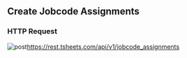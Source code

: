 ## Create Jobcode Assignments

### HTTP Request

<img src="../../images/post.png" alt="post"/><api>https://rest.tsheets.com/api/v1/jobcode_assignments</api>

